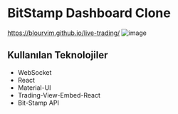 # BitStamp Dashboard Clone

https://blourvim.github.io/live-trading/
![image](https://user-images.githubusercontent.com/71990861/132164177-0ad35d1e-798f-458c-af84-a5169dc3534c.png)

## Kullanılan Teknolojiler
* WebSocket
* React
* Material-UI
* Trading-View-Embed-React
* Bit-Stamp API
